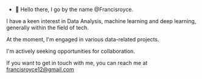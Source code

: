 - 👋 Hello there, I go by the name @Francisroyce.

I have a keen interest in Data Analysis, machine learning and deep learning, generally within the field of tech.

At the moment, I'm engaged in various data-related projects.

I'm actively seeking opportunities for collaboration.

If you want to get in touch with me, you can reach me at francisroyce12@gmail.com
<!---
Francisroyce/Francisroyce is a ✨ special ✨ repository because its `README.md` (this file) appears on your GitHub profile.
You can click the Preview link to take a look at your changes.
--->
